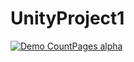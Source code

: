 # UnityProject1
[![Demo CountPages alpha](https://www.youtube.com/watch?v=ek1j272iAmc)](https://www.youtube.com/watch?v=ek1j272iAmc)
